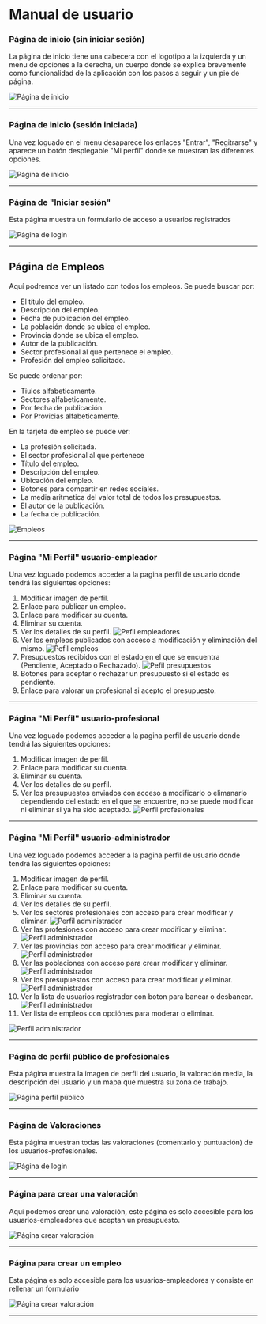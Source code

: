 # Manual de usuario

### Página de inicio (sin iniciar sesión)
La página de inicio tiene una cabecera con el logotipo a la izquierda y un menu de opciones a la derecha,
un cuerpo donde se explica brevemente como funcionalidad de la aplicación con los pasos a seguir y un pie de página.

![Página de inicio](images/manual/index.jpg)

***

### Página de inicio (sesión iniciada)
Una vez loguado en el menu desaparece los enlaces "Entrar", "Regitrarse" y aparece un botón desplegable "Mi perfil" donde se muestran las diferentes opciones.

![Página de inicio](images/manual/index-logueado.png)

***

### Página de "Iniciar sesión"
Esta página muestra un formulario de acceso a usuarios registrados

![Página de login](images/manual/login.png)

***

## Página de Empleos
Aquí podremos ver un listado con todos los empleos. 
Se puede buscar por:
* El título del empleo.
* Descripción del empleo.
* Fecha de publicación del empleo.
* La población donde se ubica el empleo.
* Provincia donde se ubica el empleo.
* Autor de la publicación.
* Sector profesional al que pertenece el empleo.
* Profesión del empleo solicitado.

Se puede ordenar por:
* Tiulos alfabeticamente.
* Sectores alfabeticamente.
* Por fecha de publicación.
* Por Provicias alfabeticamente.

En la tarjeta de empleo se puede ver:

* La profesión solicitada.
* El sector profesional al que pertenece
* Título del empleo.
* Descripción del empleo.
* Ubicación del empleo.
* Botones para compartir en redes sociales.
* La media aritmetica del valor total de todos los presupuestos.
* El autor de la publicación.
* La fecha de publicación.



![Empleos](images/manual/empleos.png)

***

### Página  "Mi Perfil" usuario-empleador
Una vez loguado podemos acceder a la pagina perfil de usuario donde tendrá las siguientes opciones:
1. Modificar imagen de perfil.
2. Enlace para publicar un empleo.
3. Enlace para modificar su cuenta.
4. Eliminar su cuenta.
5. Ver los detalles de su perfil.
![Pefil empleadores](images/manual/perfil-usuario-empleador.png)
6. Ver los empleos publicados con acceso a modificación y eliminación del mismo.
![Pefil empleos](images/manual/empleador-empleos.png)
7. Presupuestos recibidos con el estado en el que se encuentra (Pendiente, Aceptado o Rechazado).
![Pefil presupuestos](images/manual/empleador-presupuestos.png)
8. Botones para  aceptar o rechazar un presupuesto si el estado es pendiente.
9. Enlace para valorar un profesional si acepto el presupuesto.

***

### Página  "Mi Perfil" usuario-profesional
Una vez loguado podemos acceder a la pagina perfil de usuario donde tendrá las siguientes opciones:
1. Modificar imagen de perfil.
2. Enlace para modificar su cuenta.
3. Eliminar su cuenta.
4. Ver los detalles de su perfil.
5. Ver los presupuestos enviados con acceso a modificarlo o elimanarlo dependiendo del estado en el que se encuentre, no se puede modificar ni eliminar si ya ha sido aceptado.
![Perfil profesionales](images/manual/perfil-usuario-profesional.png)


***

### Página  "Mi Perfil" usuario-administrador
Una vez loguado podemos acceder a la pagina perfil de usuario donde tendrá las siguientes opciones:
1. Modificar imagen de perfil.
2. Enlace para modificar su cuenta.
3. Eliminar su cuenta.
4. Ver los detalles de su perfil.
5. Ver los sectores profesionales con acceso para crear modificar y eliminar.
![Perfil administrador](images/manual/admin-sectores.png)
6. Ver las profesiones con acceso para crear modificar y eliminar.
![Perfil administrador](images/manual/admin-profesiones.png)
7. Ver las provincias con acceso para crear modificar y eliminar.
![Perfil administrador](images/manual/admin-provincias.png)
8. Ver las poblaciones con acceso para crear modificar y eliminar.
![Perfil administrador](images/manual/admin-poblaciones.png)
9. Ver los presupuestos con acceso para crear modificar y eliminar.
![Perfil administrador](images/manual/admin-presupuestos.png)
10. Ver la lista de usuarios registrador con boton para banear o desbanear.
![Perfil administrador](images/manual/admin-usuarios.png)
11. Ver lista de empleos con opciónes para moderar o eliminar.


![Perfil administrador](images/manual/perfil-usuario-administrador.png)

***

### Página de perfil público de profesionales
Esta página muestra la imagen de perfil del usuario, la valoración media, la descripción del usuario y un mapa que muestra su zona de trabajo. 

![Página perfil público](images/manual/perfil-publico.png)

***

### Página de Valoraciones
Esta página muestran todas las valoraciones (comentario y puntuación) de los usuarios-profesionales. 

![Página de login](images/manual/valoraciones.png)

***

### Página para crear una valoración 
Aquí podemos crear una valoración, este página es solo accesible para los usuarios-empleadores que aceptan un presupuesto.

![Página crear valoración](images/manual/crear-valoracion.png)

***

### Página para crear un empleo
Esta página es solo accesible para los usuarios-empleadores y consiste en rellenar un formulario

![Página crear valoración](images/manual/crear-valoracion.png)

***







